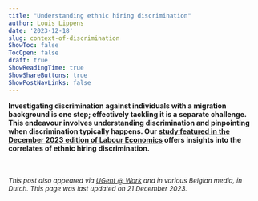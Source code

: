 ```yaml
---
title: "Understanding ethnic hiring discrimination"
author: Louis Lippens
date: '2023-12-18'
slug: context-of-discrimination
ShowToc: false
TocOpen: false
draft: true
ShowReadingTime: true
ShowShareButtons: true
ShowPostNavLinks: false
---
```




**Investigating discrimination against individuals with a migration background is one step; effectively tackling it is a separate challenge. This endeavour involves understanding discrimination and pinpointing when discrimination typically happens. Our [study featured in the December 2023 edition of Labour Economics](https://doi.org/10.1016/j.labeco.2023.102453) offers insights into the correlates of ethnic hiring discrimination.**



<br></br>
<font size="2">
_This post also appeared via [UGent @ Work](https://www.ugent.be/ugentatwork/nl/blog/blog-67.htm) and in various Belgian media, in Dutch. This page was last updated on 21 December 2023._
</font>
